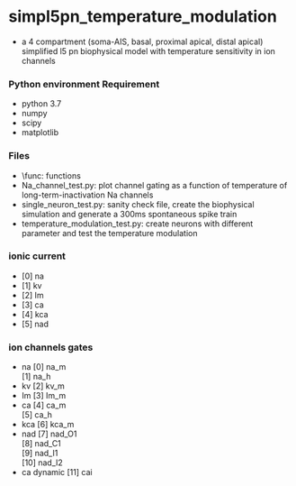 # simpl5pn_temperature_modulation

* a 4 compartment (soma-AIS, basal, proximal apical, distal apical) simplified l5 pn biophysical model with temperature sensitivity in ion channels

### Python environment Requirement ###
* python 3.7
* numpy
* scipy
* matplotlib

### Files ###
* \func: functions
* Na_channel_test.py: plot channel gating as a function of temperature of long-term-inactivation Na channels
* single_neuron_test.py: sanity check file, create the biophysical simulation and generate a 300ms spontaneous spike train
* temperature_modulation_test.py: create neurons with different parameter and test the temperature modulation

### ionic current ###
* [0] na
* [1] kv
* [2] Im
* [3] ca
* [4] kca
* [5] nad

### ion channels gates ###
* na
[0] na_m <br />
[1] na_h <br />
* kv
[2] kv_m<br />
* Im
[3] Im_m<br />
* ca
[4] ca_m <br />
[5] ca_h <br />
* kca
[6] kca_m <br />
* nad
[7] nad_O1<br />
[8] nad_C1<br />
[9] nad_I1<br />
[10] nad_I2<br />
* ca dynamic
[11] cai<br />
 